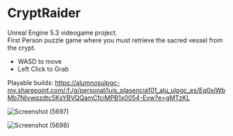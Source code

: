 # CryptRaider

Unreal Engine 5.3 videogame project. <br>
First Person puzzle game where you must retrieve the sacred vessel from the crypt.  <br>
- WASD to move
- Left Click to Grab

Playable builds: https://alumnosulpgc-my.sharepoint.com/:f:/g/personal/luis_plasencia101_alu_ulpgc_es/Eq0xjWbMb7NIvwqzdtc5KsYBVQQamCfciMPB1x0054-Evw?e=gMTzKL

![Screenshot (5697)](https://github.com/LuisPlasencia/CryptRaider/assets/60783486/d70baa5f-47d5-4255-b6f8-cc30295f7ebb)

![Screenshot (5698)](https://github.com/LuisPlasencia/CryptRaider/assets/60783486/b54edbe5-687b-4feb-a662-69ff0106eecd)
